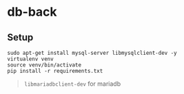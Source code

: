 # db-back

## Setup

```bash=
sudo apt-get install mysql-server libmysqlclient-dev -y
virtualenv venv
source venv/bin/activate
pip install -r requirements.txt
```

> `libmariadbclient-dev` for mariadb


